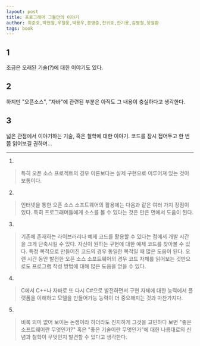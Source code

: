 ```yaml
---
layout: post
title: 프로그래머 그들만의 이야기
author: 최준호,박현철,우철웅,박용우,홍영준,천귀호,한기용,김병철,정철환
tags: book
---
```


## 1
조금은 오래된 기술(?)에 대한 이야기도 있다.

## 2
하지만 "오픈소스", "자바"에 관련된 부분은 아직도 그 내용이 충실하다고 생각한다.

## 3
넓은 관점에서 이야기하는 기술, 혹은 철학에 대한 이야기. 코드를 잠시 접어두고 한 번쯤 읽어보길 권하며...

----


1. 
> 특히 오픈 소스 프로젝트의 경우 이론보다는 실제 구현으로 이루어져 있는 것이 보통이다.

2. 
> 인터넷을 통한 오픈 소스 소프트웨어의 활용에는 다음과 같은 여러 가지 장점이 있다. 특히 프로그래머들에게 소스를 볼 수 있다는 것은 만은 면에서 도움이 된다.

3. 
> 기존에 존재하는 라이브러리나 예제 코드를 활용할 수 있다는 점에서 개발 시간을 크게 단축시킬 수 있다.
자신이 원하는 구현에 대한 예제 코드를 찾아볼 수 있다.
특정 목적으로 만들어진 코드의 경우 동일한 목적일 때 많은 도움이 된다.
오랜 시간 동안 발전한 오픈 소스 소프트웨어의 경우 코드 자체를 읽어보는 것만으로도 프로그램 작성 방법에 대해 많은 도움을 얻을 수 있다.

4. 
> C에서 C++나 자바로 또 다시 C#으로 발전하면서 구현 자체에 대한 능력에서 플랫폼을 이해하고 모델을 만들어가능 능력이 더 중요해지는 것과 마찬가지다.

5. 
> 비록 의미 없어 보이는 논쟁이라 하더라도 진지하게 그것을 고민하다 보면 "좋은 소프트웨어란 무엇인가?" 혹은 "좋은 기술이란 무엇인가"에 대한 나름대로의 신념과 철학이 무엇인지 발견할 수 있다고 생각한다.
